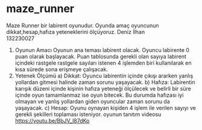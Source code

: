 # maze_runner
Maze Runner bir labirent oyunudur. Oyunda amaç oyuncunun dikkat,hesap,hafıza yeteneklerini ölçüyoruz.
Deniz İlhan		
132230027

1.	Oyunun Amacı
Oyunun ana teması labirent olacak. Oyuncu labirente 0 puan olarak başlayacak. Puan tablosunda gerekli olan sayıya labirent içindeki rastgele rastgele sayıları istenen 4 işlemden biri kullanılarak en kısa sürede sona erişmeye çalışacak.
2.	Yetenek Ölçümü
a) Dikkat: Oyuncu labirentin içinde çıkışı ararken yanlış yollardan gitmesi halinde zaman sorunu yaşayacak.
b) Hafıza: Labirentin karışık düzeni içinde kişinin hafıza yeteneği ölçülecek ve belirli bir süre içinde oyun tamamlanmaz ise oyun bitecek. Bu durumda hafızası iyi olmayan ve yanlış yollardan giden oyuncular zaman sorunu da yaşayacak.
c) Hesap: Oyunu oynayan kişiden 4 işlem ile verilen sayıyı ve gerekli şekilleri toplaması isteniyor. 
oyunun tanıtım videosu
https://youtu.be/BbJV_l87dKo
